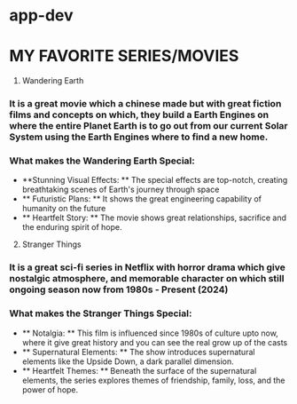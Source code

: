 # app-dev
# MY FAVORITE SERIES/MOVIES

1. Wandering Earth
### It is a great movie which a chinese made but with great fiction films and concepts on which, they build a Earth Engines on where the entire Planet Earth is to go out from our current Solar System using the Earth Engines where to find a new home.

### What makes the Wandering Earth Special: 
- **Stunning Visual Effects: ** The special effects are top-notch, creating breathtaking scenes of Earth's journey through space
- ** Futuristic Plans: ** It shows the great engineering capability of humanity on the future
- ** Heartfelt Story: ** The movie shows great relationships, sacrifice and the enduring spirit of hope.

2. Stranger Things
### It is a great sci-fi series in Netflix with horror drama which give nostalgic atmosphere, and memorable character on which still ongoing season now from 1980s - Present (2024)

### What makes the Stranger Things Special:
- ** Notalgia: ** This film is influenced  since 1980s of culture upto now, where it give great history and you can see the real grow up of the casts
- ** Supernatural Elements: ** The show introduces supernatural elements like the Upside Down, a dark parallel dimension.
- ** Heartfelt Themes: ** Beneath the surface of the supernatural elements, the series explores themes of friendship, family, loss, and the power of hope.
